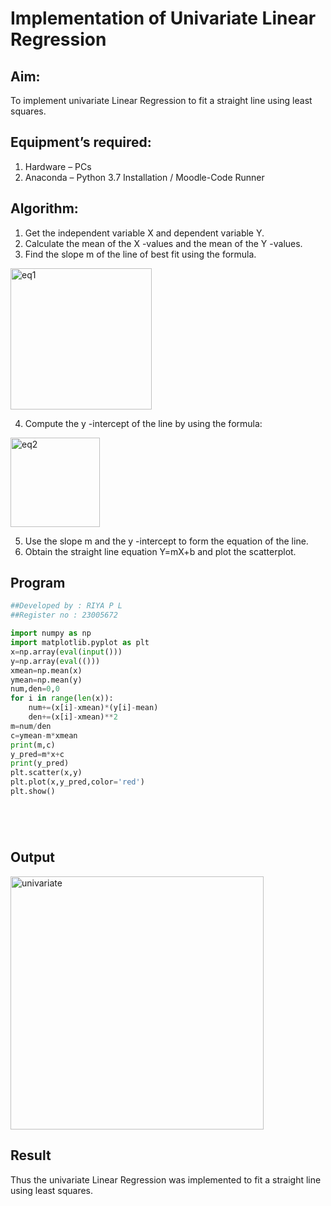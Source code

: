 # Implementation of Univariate Linear Regression
## Aim:
To implement univariate Linear Regression to fit a straight line using least squares.
## Equipment’s required:
1.	Hardware – PCs
2.	Anaconda – Python 3.7 Installation / Moodle-Code Runner
## Algorithm:
1.	Get the independent variable X and dependent variable Y.
2.	Calculate the mean of the X -values and the mean of the Y -values.
3.	Find the slope m of the line of best fit using the formula.
 <img width="226" alt="eq1" src="https://github.com/23005672/Univariate-Linear-Regression/assets/138971519/e31dc8c8-1e4a-4b4a-87d7-5076caa4581d">

4.	Compute the y -intercept of the line by using the formula:
 <img width="143" alt="eq2" src="https://github.com/23005672/Univariate-Linear-Regression/assets/138971519/1d2db998-73f8-400d-ba7a-5c3731ce48f2">
 
5.	Use the slope m and the y -intercept to form the equation of the line.
6.	Obtain the straight line equation Y=mX+b and plot the scatterplot.
## Program
```PYTHON
##Developed by : RIYA P L
##Register no : 23005672

import numpy as np
import matplotlib.pyplot as plt
x=np.array(eval(input()))
y=np.array(eval(()))
xmean=np.mean(x)
ymean=np.mean(y)
num,den=0,0
for i in range(len(x)):
    num+=(x[i]-xmean)*(y[i]-mean)
    den+=(x[i]-xmean)**2
m=num/den
c=ymean-m*xmean
print(m,c)
y_pred=m*x+c
print(y_pred)
plt.scatter(x,y)
plt.plot(x,y_pred,color='red')
plt.show()






```
## Output
<img width="405" alt="univariate" src="https://github.com/23005672/Univariate-Linear-Regression/assets/138971519/e8bd8ac3-62e8-4e5e-85d3-18186f5d4234">


## Result
Thus the univariate Linear Regression was implemented to fit a straight line using least squares.
